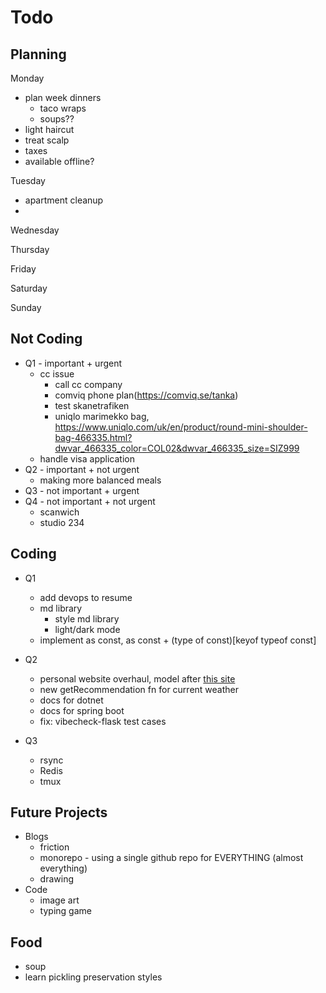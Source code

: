 # Todo

## Planning

Monday

- plan week dinners
  - taco wraps
  - soups??
- light haircut
- treat scalp
- taxes
- available offline?

Tuesday

- apartment cleanup
-

Wednesday

Thursday

Friday

Saturday

Sunday

## Not Coding

- Q1 - important + urgent
  - cc issue
    - call cc company
    - comviq phone plan(https://comviq.se/tanka)
    - test skanetrafiken
    - uniqlo marimekko bag, https://www.uniqlo.com/uk/en/product/round-mini-shoulder-bag-466335.html?dwvar_466335_color=COL02&dwvar_466335_size=SIZ999
  - handle visa application
- Q2 - important + not urgent
  - making more balanced meals
- Q3 - not important + urgent
- Q4 - not important + not urgent
  - scanwich
  - studio 234

## Coding

- Q1

  - add devops to resume
  - md library
    - style md library
    - light/dark mode
  - implement as const, as const + (type of const)[keyof typeof const]

- Q2
  - personal website overhaul, model after [this site](https://danielms.site/)
  - new getRecommendation fn for current weather
  - docs for dotnet
  - docs for spring boot
  - fix: vibecheck-flask test cases
- Q3
  - rsync
  - Redis
  - tmux

## Future Projects

- Blogs
  - friction
  - monorepo - using a single github repo for EVERYTHING (almost everything)
  - drawing
- Code
  - image art
  - typing game

## Food

- soup
- learn pickling preservation styles
